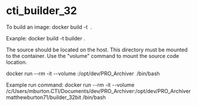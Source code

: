 # cti_builder_32

To build an image: docker build -t <image name> .

Exanple:
docker build -t builder .

The source should be located on the host. This directory must be mounted to the container.
Use the "volume" command to mount the source code location.

docker run --rm -it --volume <path on host>:/opt/dev/PRO_Archiver <image name> /bin/bash

Example run command:
docker run --rm -it --volume /c/Users/mburton.CTI/Documents/dev/PRO_Archiver:/opt/dev/PRO_Archiver matthewburton71/builder_32bit /bin/bash
